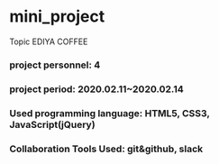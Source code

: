 # mini_project
Topic EDIYA COFFEE

### project personnel: 4
### project period: 2020.02.11~2020.02.14
### Used programming language: HTML5, CSS3, JavaScript(jQuery)
### Collaboration Tools Used: git&github, slack
